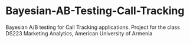 # Bayesian-AB-Testing-Call-Tracking
Bayesian A/B testing for Call Tracking applications. Project for the class DS223 Marketing Analytics, American University of Armenia
